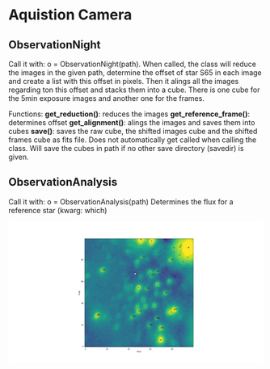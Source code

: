 # Aquistion Camera




## ObservationNight
Call it with: o = ObservationNight(path).
When called, the class will reduce the images in the given path, determine the offset of star S65 in each image and create a list with this offset in pixels.
Then it alings all the images regarding ton this offset and stacks them into a cube. There is one cube for the 5min exposure images and another one for the frames.

Functions:
**get_reduction()**: reduces the images
**get_reference_frame()**: determines offset
**get_alignment()**: alings the images and saves them into cubes
**save()**: saves the raw cube, the shifted images cube and the shifted frames cube as fits file. Does not automatically get called when calling the class. Will save the cubes in path if no other save directory (savedir) is given.

## ObservationAnalysis 
Call it with: o = ObservationAnalysis(path)
Determines the flux for a reference star (kwarg: which)


![alt text](https://github.com/Sebastiano-von-Fellenberg/AquisitionCamera/blob/giulia_branch/example_found_stars_names.png)
